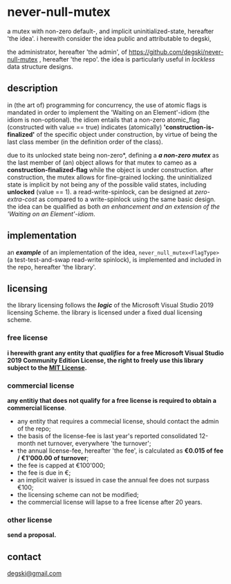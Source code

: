 # never-null-mutex
a mutex with non-zero default-, and implicit uninitialized-state, hereafter 'the idea'. i herewith consider the idea public and attributable to degski,

the administrator, hereafter 'the admin', of https://github.com/degski/never-null-mutex , hereafter 'the repo'. the idea is particularly useful in *lockless* data structure designs.


## description
in (the art of) programming for concurrency, the use of atomic flags is mandated in order to implement the 'Waiting on an Element'-idiom (the idiom is non-optional). the idiom entails that a non-zero atomic_flag (constructed with value == true) indicates (atomically) **'construction-is-finalized'** of the specific object under construction, by virtue of being the last class member (in the definition order of the class).

due to its unlocked state being non-zero*, defining a ***a non-zero mutex*** as the last member of (an) object allows for that mutex to cameo as a **construction-finalized-flag** while the object is under construction. after construction, the mutex allows for fine-grained locking. the uninitialized state is implicit by not being any of the possible valid states, including **unlocked** (value == 1). a read-write-spinlock, can be designed at *zero-extra-cost* as compared to a write-spinlock using the same basic design. the idea can be qualified as both *an enhancement and an extension of the 'Waiting on an Element'-idiom*.


## implementation
an ***example*** of an implementation of the idea, `never_null_mutex<FlagType>` (a test-test-and-swap read-write spinlock), is implemented and included in the repo, hereafter 'the library'.


## licensing
the library licensing follows the ***logic*** of the Microsoft Visual Studio 2019 licensing Scheme. the library is licensed under a fixed dual licensing scheme.


### free license
**i herewith grant any entity that** ***qualifies*** **for a free Microsoft Visual Studio 2019 Community Edition License, the right to freely use this library subject to the [MIT License](https://choosealicense.com/licenses/mit/).**


### commercial license
**any entitiy that does not qualify for a free license is required to obtain a commercial license**.

* any entity that requires a commecial license, should contact the admin of the repo;
* the basis of the license-fee is last year's reported consolidated 12-month net turnover, everywhere 'the turnover';
* the annual license-fee, hereafter 'the fee', is calculated as **€0.015 of fee / €1'000.00 of turnover**;
* the fee is capped at €100'000;
* the fee is due in €;
* an implicit waiver is issued in case the annual fee does not surpass €100;
* the licensing scheme can not be modified;
* the commercial license will lapse to a free license after 20 years.

### other license
**send a proposal.**


## contact
degski@gmail.com
